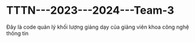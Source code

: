 # TTTN---2023---2024---Team-3
Đây là code quản lý khối lượng giảng dạy của giảng viên khoa công nghệ thông tin 
